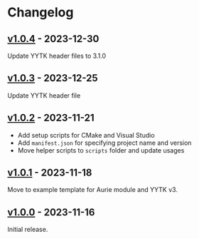 # Changelog

## [v1.0.4] - 2023-12-30

Update YYTK header files to 3.1.0

## [v1.0.3] - 2023-12-25

Update YYTK header file

## [v1.0.2] - 2023-11-21

- Add setup scripts for CMake and Visual Studio
- Add `manifest.json` for specifying project name and version
- Move helper scripts to `scripts` folder and update usages

## [v1.0.1] - 2023-11-18

Move to example template for Aurie module and YYTK v3.

## [v1.0.0] - 2023-11-16

Initial release.

[v1.0.4]: https://github.com/liraymond04/holocure-example-mod/releases/tag/v1.0.4
[v1.0.3]: https://github.com/liraymond04/holocure-example-mod/releases/tag/v1.0.3
[v1.0.2]: https://github.com/liraymond04/holocure-example-mod/releases/tag/v1.0.2
[v1.0.1]: https://github.com/liraymond04/holocure-example-mod/releases/tag/v1.0.1
[v1.0.0]: https://github.com/liraymond04/holocure-example-mod/releases/tag/v1.0.0
